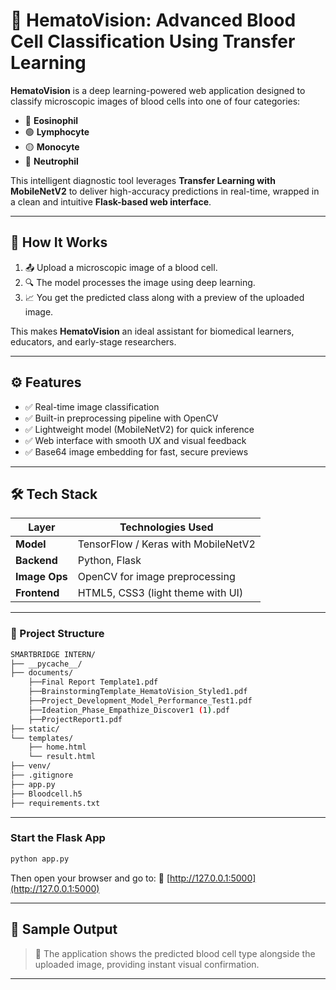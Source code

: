 # 🧬 HematoVision: Advanced Blood Cell Classification Using Transfer Learning

**HematoVision** is a deep learning-powered web application designed to classify microscopic images of blood cells into one of four categories:

- 🔴 **Eosinophil**
- 🟢 **Lymphocyte**
- 🟡 **Monocyte**
- 🔵 **Neutrophil**

This intelligent diagnostic tool leverages **Transfer Learning with MobileNetV2** to deliver high-accuracy predictions in real-time, wrapped in a clean and intuitive **Flask-based web interface**.

---

## 🚀 How It Works

1. 📤 Upload a microscopic image of a blood cell.
2. 🔍 The model processes the image using deep learning.
3. 📈 You get the predicted class along with a preview of the uploaded image.

This makes **HematoVision** an ideal assistant for biomedical learners, educators, and early-stage researchers.

---

## ⚙️ Features

- ✅ Real-time image classification
- ✅ Built-in preprocessing pipeline with OpenCV
- ✅ Lightweight model (MobileNetV2) for quick inference
- ✅ Web interface with smooth UX and visual feedback
- ✅ Base64 image embedding for fast, secure previews

---

## 🛠️ Tech Stack

| Layer      | Technologies Used                      |
|------------|----------------------------------------|
| **Model**  | TensorFlow / Keras with MobileNetV2    |
| **Backend**| Python, Flask                          |
| **Image Ops**| OpenCV for image preprocessing       |
| **Frontend**| HTML5, CSS3 (light theme with UI)     |

---

### 📁 Project Structure

```bash
SMARTBRIDGE INTERN/
├── __pycache__/
├── documents/
    ├──Final Report Template1.pdf
    ├──BrainstormingTemplate_HematoVision_Styled1.pdf
    ├──Project_Development_Model_Performance_Test1.pdf
    ├──Ideation_Phase_Empathize_Discover1 (1).pdf
    ├──ProjectReport1.pdf
├── static/
└── templates/          
    ├── home.html        
    └── result.html      
├── venv/
├── .gitignore
├── app.py
├── Bloodcell.h5
├── requirements.txt
```

---

### Start the Flask App

```bash
python app.py
```

Then open your browser and go to:
🔗 [http://127.0.0.1:5000](http://127.0.0.1:5000)

---

## 📸 Sample Output

> 🧠 The application shows the predicted blood cell type alongside the uploaded image, providing instant visual confirmation.

---
